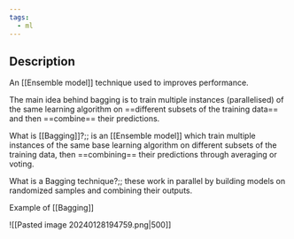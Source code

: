 ```yaml
---
tags:
  - ml
---
```

## Description

An [[Ensemble model]] technique used to improves performance.

The main idea behind bagging is to train multiple instances (parallelised) of the same learning algorithm on ==different subsets of the training data== and then ==combine== their predictions.

What is [[Bagging]]?;; is an [[Ensemble model]] which train multiple instances of the same base learning algorithm on different subsets of the training data, then ==combining== their predictions through averaging or voting.

What is a Bagging technique?;; these work in parallel by building models on randomized samples and combining their outputs.

Example of [[Bagging]]

![[Pasted image 20240128194759.png|500]]

